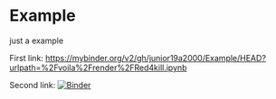 # Example
just a example

First link:
https://mybinder.org/v2/gh/junior19a2000/Example/HEAD?urlpath=%2Fvoila%2Frender%2FRed4kill.ipynb

Second link:
[![Binder](https://mybinder.org/badge_logo.svg)](https://mybinder.org/v2/gh/junior19a2000/Example/HEAD?urlpath=%2Fvoila%2Frender%2FRed4kill.ipynb)
